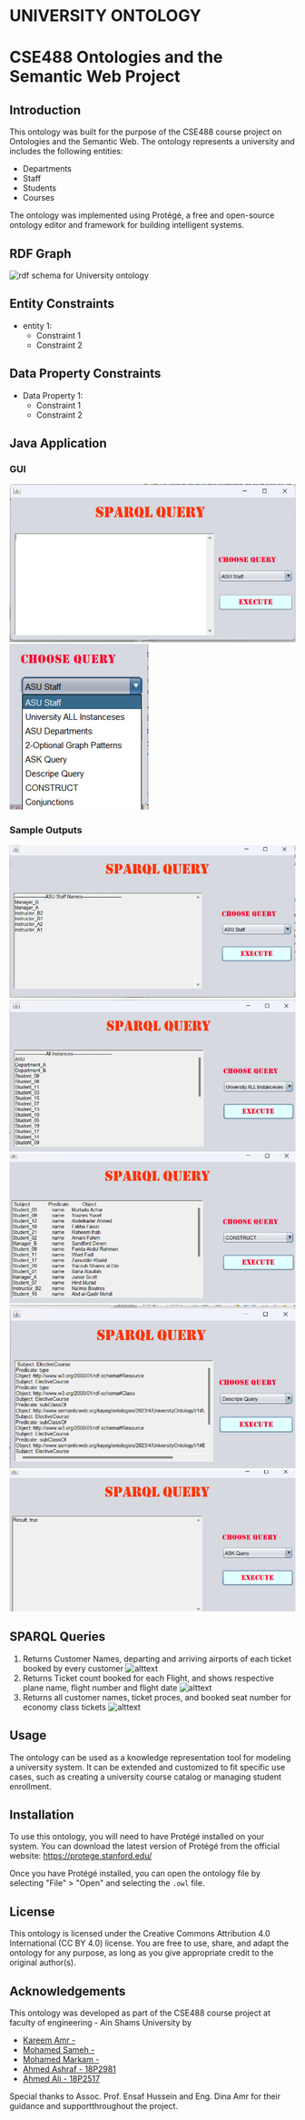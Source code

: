 # UNIVERSITY ONTOLOGY

# CSE488 Ontologies and the Semantic Web Project

## Introduction

This ontology was built for the purpose of the CSE488 course project on Ontologies and the Semantic Web. The ontology represents a university and includes the following entities:

- Departments
- Staff
- Students
- Courses

The ontology was implemented using Protégé, a free and open-source ontology editor and framework for building intelligent systems.

## RDF Graph

![rdf schema for University ontology](rdf_schema.png)

## Entity Constraints

- entity 1:
  - Constraint 1
  - Constraint 2

## Data Property Constraints

- Data Property 1:
  - Constraint 1
  - Constraint 2

## Java Application

### GUI

![GUI](gui.jpg)
![Possible Queries](queries.jpg)

### Sample Outputs

![Sample Output - All Staff](output1.jpg)
![Sample Output - All Instances](output2.jpg)
![Sample Output - Construct Query](output3.jpg)
![Sample Output - Descripe Query](output4.jpg)
![Sample Output - Ask Query](output5.jpg)

## SPARQL Queries

1. Returns Customer Names, departing and arriving airports of each ticket booked by every customer
   ![alttext](sparql1.jpg)
2. Returns Ticket count booked for each Flight, and shows respective plane name, flight number and flight date
   ![alttext](sparql2.jpg)
3. Returns all customer names, ticket proces, and booked seat number for economy class tickets
   ![alttext](sparql3.jpg)

## Usage

The ontology can be used as a knowledge representation tool for modeling a university system. It can be extended and customized to fit specific use cases, such as creating a university course catalog or managing student enrollment.

## Installation

To use this ontology, you will need to have Protégé installed on your system. You can download the latest version of Protégé from the official website: https://protege.stanford.edu/

Once you have Protégé installed, you can open the ontology file by selecting "File" > "Open" and selecting the `.owl` file.

## License

This ontology is licensed under the Creative Commons Attribution 4.0 International (CC BY 4.0) license. You are free to use, share, and adapt the ontology for any purpose, as long as you give appropriate credit to the original author(s).

## Acknowledgements

This ontology was developed as part of the CSE488 course project at faculty of engineering - Ain Shams University by

- [Kareem Amr - ](https://github.com/Kareem-Amr)
- [Mohamed Sameh -](https://github.com/Mohamed-Sameh-Abdelaziz)
- [Mohamed Markam -](https://github.com/MohamedMarkam)
- [Ahmed Ashraf - 18P2981](https://github.com/Ahmed-Ashraf-Abdul-Azim)
- [Ahmed Ali - 18P2517](https://github.com/Ahmed-Abou-Emran)

Special thanks to Assoc. Prof. Ensaf Hussein and Eng. Dina Amr for their guidance and supportthroughout the project.
